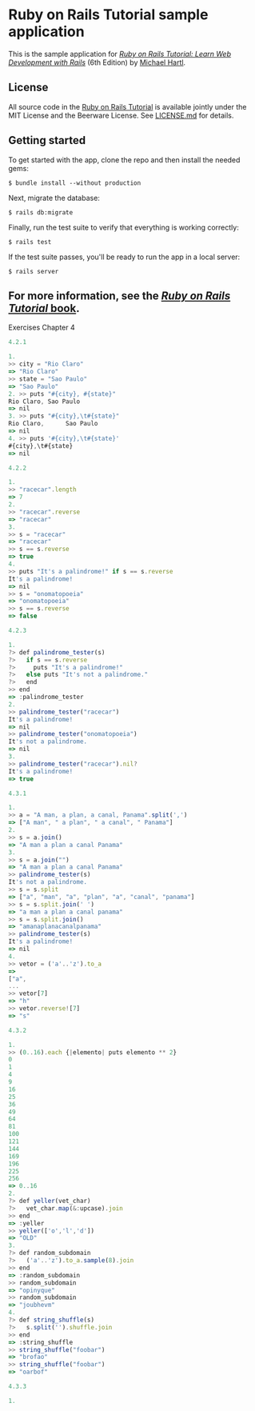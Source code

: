 # Ruby on Rails Tutorial sample application

This is the sample application for
[*Ruby on Rails Tutorial:
Learn Web Development with Rails*](https://www.railstutorial.org/)
(6th Edition)
by [Michael Hartl](https://www.michaelhartl.com/).

## License

All source code in the [Ruby on Rails Tutorial](https://www.railstutorial.org/)
is available jointly under the MIT License and the Beerware License. See
[LICENSE.md](LICENSE.md) for details.

## Getting started

To get started with the app, clone the repo and then install the needed gems:
```
$ bundle install --without production
```
Next, migrate the database:
```
$ rails db:migrate
```
Finally, run the test suite to verify that everything is working correctly:
```
$ rails test
```
If the test suite passes, you'll be ready to run the app in a local server:
```
$ rails server
```
For more information, see the
[*Ruby on Rails Tutorial* book](https://www.railstutorial.org/book).
----------------------------------------------------------------------------
Exercises Chapter 4

```js
4.2.1

1. 
>> city = "Rio Claro"
=> "Rio Claro"
>> state = "Sao Paulo"
=> "Sao Paulo"
2. >> puts "#{city}, #{state}"
Rio Claro, Sao Paulo
=> nil
3. >> puts "#{city},\t#{state}"
Rio Claro,      Sao Paulo
=> nil
4. >> puts '#{city},\t#{state}'
#{city},\t#{state}
=> nil
```

```js
4.2.2

1. 
>> "racecar".length
=> 7
2. 
>> "racecar".reverse
=> "racecar"
3.
>> s = "racecar"
=> "racecar"
>> s == s.reverse
=> true
4. 
>> puts "It's a palindrome!" if s == s.reverse
It's a palindrome!
=> nil
>> s = "onomatopoeia"
=> "onomatopoeia"
>> s == s.reverse
=> false
```

```js
4.2.3

1. 
?> def palindrome_tester(s)
?>   if s == s.reverse
?>     puts "It's a palindrome!"
?>   else puts "It's not a palindrome."
?>   end
>> end
=> :palindrome_tester
2. 
>> palindrome_tester("racecar")
It's a palindrome!
=> nil
>> palindrome_tester("onomatopoeia")
It's not a palindrome.
=> nil
3.
>> palindrome_tester("racecar").nil?
It's a palindrome!
=> true
```

```js
4.3.1

1. 
>> a = "A man, a plan, a canal, Panama".split(',')
=> ["A man", " a plan", " a canal", " Panama"]
2. 
>> s = a.join()
=> "A man a plan a canal Panama"
3. 
>> s = a.join("")
=> "A man a plan a canal Panama"
>> palindrome_tester(s)
It's not a palindrome.
>> s = s.split
=> ["a", "man", "a", "plan", "a", "canal", "panama"]
>> s = s.split.join(' ')
=> "a man a plan a canal panama"
>> s = s.split.join()
=> "amanaplanacanalpanama"
>> palindrome_tester(s)
It's a palindrome!
=> nil
4. 
>> vetor = ('a'..'z').to_a
=>
["a",
...
>> vetor[7]
=> "h"
>> vetor.reverse![7]
=> "s"
```

```js
4.3.2

1. 
>> (0..16).each {|elemento| puts elemento ** 2}
0
1
4
9
16
25
36
49
64
81
100
121
144
169
196
225
256
=> 0..16
2. 
?> def yeller(vet_char)
?>   vet_char.map(&:upcase).join
>> end
=> :yeller
>> yeller(['o','l','d'])
=> "OLD"
3.
?> def random_subdomain
?>   ('a'..'z').to_a.sample(8).join
>> end
=> :random_subdomain
>> random_subdomain
=> "opinyque"
>> random_subdomain
=> "joubhevm"
4.
?> def string_shuffle(s)
?>   s.split('').shuffle.join
>> end
=> :string_shuffle
>> string_shuffle("foobar")
=> "brofao"
>> string_shuffle("foobar")
=> "oarbof"
```

```js
4.3.3

1.
```
